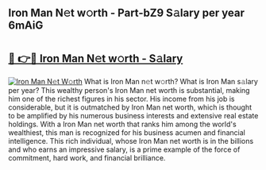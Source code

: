 ## Iron Man N𝚎t w𝚘rth - Part-bZ9 S𝚊lary per year 6mAiG

# <h2><a href="http://gc48mc4.nevu.top/?p=Iron+Man">🔗 👉🔴 Iron Man N𝚎t w𝚘rth - S𝚊lary</a></h2>

[![Iron Man N𝚎t W𝚘rth](https://i.imgur.com/Oavwk0R.jpeg)](http://gc48mc4.nevu.top/?p=Iron+Man)
What is Iron Man n𝚎t w𝚘rth? What is Iron Man s𝚊lary per year?
This wealthy person's Iron Man net worth is substantial, making him one of the richest figures in his sector. His income from his job is considerable, but it is outmatched by Iron Man net worth, which is thought to be amplified by his numerous business interests and extensive real estate holdings. With a Iron Man net worth that ranks him among the world's wealthiest, this man is recognized for his business acumen and financial intelligence. This rich individual, whose Iron Man net worth is in the billions and who earns an impressive salary, is a prime example of the force of commitment, hard work, and financial brilliance.
